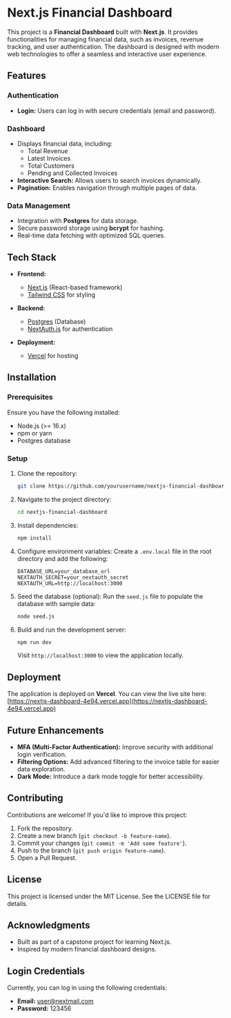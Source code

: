 # Next.js Financial Dashboard

This project is a **Financial Dashboard** built with **Next.js**. It provides functionalities for managing financial data, such as invoices, revenue tracking, and user authentication. The dashboard is designed with modern web technologies to offer a seamless and interactive user experience.

## Features

### Authentication
- **Login:** Users can log in with secure credentials (email and password).

### Dashboard
- Displays financial data, including:
  - Total Revenue
  - Latest Invoices
  - Total Customers
  - Pending and Collected Invoices
- **Interactive Search:** Allows users to search invoices dynamically.
- **Pagination:** Enables navigation through multiple pages of data.

### Data Management
- Integration with **Postgres** for data storage.
- Secure password storage using **bcrypt** for hashing.
- Real-time data fetching with optimized SQL queries.

## Tech Stack

- **Frontend:**
  - [Next.js](https://nextjs.org/) (React-based framework)
  - [Tailwind CSS](https://tailwindcss.com/) for styling

- **Backend:**
  - [Postgres](https://www.postgresql.org/) (Database)
  - [NextAuth.js](https://next-auth.js.org/) for authentication

- **Deployment:**
  - [Vercel](https://vercel.com/) for hosting

## Installation

### Prerequisites
Ensure you have the following installed:
- Node.js (>= 16.x)
- npm or yarn
- Postgres database

### Setup
1. Clone the repository:
   ```bash
   git clone https://github.com/yourusername/nextjs-financial-dashboard.git
   ```

2. Navigate to the project directory:
   ```bash
   cd nextjs-financial-dashboard
   ```

3. Install dependencies:
   ```bash
   npm install
   ```

4. Configure environment variables:
   Create a `.env.local` file in the root directory and add the following:
   ```env
   DATABASE_URL=your_database_url
   NEXTAUTH_SECRET=your_nextauth_secret
   NEXTAUTH_URL=http://localhost:3000
   ```

5. Seed the database (optional):
   Run the `seed.js` file to populate the database with sample data:
   ```bash
   node seed.js
   ```

6. Build and run the development server:
   ```bash
   npm run dev
   ```
   Visit `http://localhost:3000` to view the application locally.

## Deployment
The application is deployed on **Vercel**. You can view the live site here:
[https://nextjs-dashboard-4e94.vercel.app](https://nextjs-dashboard-4e94.vercel.app)

## Future Enhancements
- **MFA (Multi-Factor Authentication):** Improve security with additional login verification.
- **Filtering Options:** Add advanced filtering to the invoice table for easier data exploration.
- **Dark Mode:** Introduce a dark mode toggle for better accessibility.

## Contributing
Contributions are welcome! If you'd like to improve this project:
1. Fork the repository.
2. Create a new branch (`git checkout -b feature-name`).
3. Commit your changes (`git commit -m 'Add some feature'`).
4. Push to the branch (`git push origin feature-name`).
5. Open a Pull Request.

## License
This project is licensed under the MIT License. See the LICENSE file for details.

## Acknowledgments
- Built as part of a capstone project for learning Next.js.
- Inspired by modern financial dashboard designs.

## Login Credentials
Currently, you can log in using the following credentials:
- **Email:** user@nextmail.com
- **Password:** 123456
